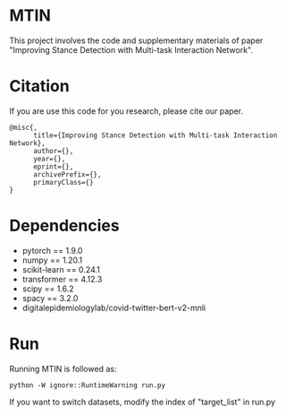 # MTIN
This project involves the code and supplementary materials of paper "Improving Stance Detection with Multi-task Interaction Network".

# Citation
If you are use this code for you research, please cite our paper.

    @misc{,
          title={Improving Stance Detection with Multi-task Interaction Network}, 
          author={},
          year={},
          eprint={},
          archivePrefix={},
          primaryClass={}
    }

# Dependencies
* pytorch == 1.9.0
* numpy == 1.20.1
* scikit-learn == 0.24.1
* transformer == 4.12.3
* scipy == 1.6.2
* spacy == 3.2.0
* digitalepidemiologylab/covid-twitter-bert-v2-mnli


# Run
Running MTIN is followed as:

    python -W ignore::RuntimeWarning run.py

If you want to switch datasets, modify the index of "target_list" in run.py
